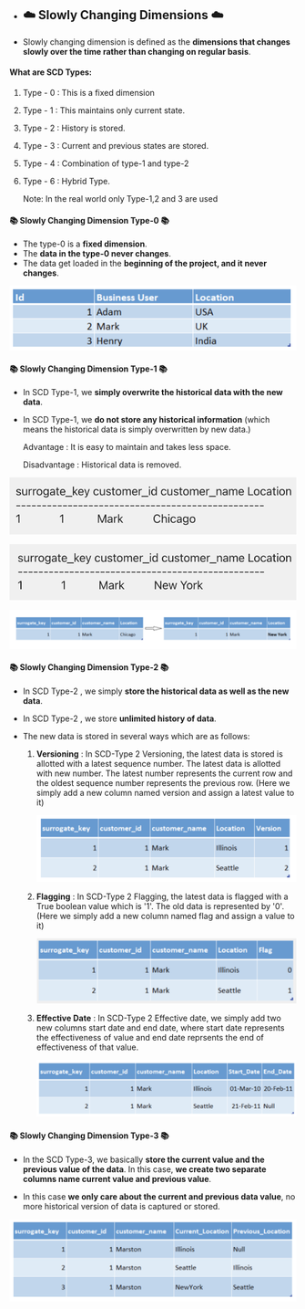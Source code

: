 - ## ☁️ Slowly Changing Dimensions ☁️

- Slowly changing dimension is defined as the **dimensions that changes slowly over the time rather than changing on regular basis**.

#### What are SCD Types:

1. Type - 0 : This is a fixed dimension
2. Type - 1 : This maintains only current state.
3. Type - 2 : History is stored.
4. Type - 3 : Current and previous states are stored.
5. Type - 4 : Combination of type-1 and type-2
6. Type - 6 : Hybrid Type.


    Note: In the real world only Type-1,2 and 3 are used

#### 📚 Slowly Changing Dimension Type-0 📚


- The type-0 is a **fixed dimension**.
- The **data in the type-0 never changes**.
- The data get loaded in the **beginning of the project, and it never changes**.

![Alt text](https://github.com/vegetariancoder/wordsToSpeak/blob/main/images/SCD-0.png?raw=true "Title")

#### 📚 Slowly Changing Dimension Type-1 📚

- In SCD Type-1, we **simply overwrite the historical data with the new data**.
- In SCD Type-1, we **do not store any historical information** (which means the historical data is simply overwritten by new data.)

    
    Advantage : It is easy to maintain and takes less space.

    Disadvantage : Historical data is removed.


![Alt text](https://github.com/vegetariancoder/wordsToSpeak/blob/main/images/SCD-1_1.png?raw=true "Title")

![Alt text](https://github.com/vegetariancoder/wordsToSpeak/blob/main/images/SCD-1_2.png?raw=true "Title")

![Alt text](https://github.com/vegetariancoder/wordsToSpeak/blob/main/images/SCD-1_3.png?raw=true "Title")


#### 📚 Slowly Changing Dimension Type-2 📚

- In SCD Type-2 , we simply **store the historical data as well as the new data**.
- In SCD Type-2 , we store **unlimited history of data**.
- The new data is stored in several ways which are as follows:

  1. **Versioning** : In SCD-Type 2 Versioning, the latest data is stored is allotted with a latest sequence number. The latest data is allotted with new number. The latest number represents the current row and the oldest sequence number represents the previous row. (Here we simply add a new column named version and assign a latest value to it)
     
      ![Alt text](https://github.com/vegetariancoder/wordsToSpeak/blob/main/images/SCD-2_Versioning_Sequencing.png?raw=true "Title")

  2. **Flagging** : In SCD-Type 2 Flagging, the latest data is flagged with a True boolean value which is '1'. The old data is represented by '0'. (Here we simply add a new column named flag and assign a value to it)
     
      ![Alt text](https://github.com/vegetariancoder/wordsToSpeak/blob/main/images/SCD-2_Flagging.png?raw=true "Title")

  3. **Effective Date** : In SCD-Type 2 Effective date, we simply add two new columns start date and end date, where start date represents the effectiveness of value and end date reprsents the end of effectiveness of that value.
     
      ![Alt text](https://github.com/vegetariancoder/wordsToSpeak/blob/main/images/SCD-2_EffectiveDate.png?raw=true "Title")


#### 📚 Slowly Changing Dimension Type-3 📚

- In the SCD Type-3, we basically **store the current value and the previous value of the data**. In this case, **we create two separate columns name current value and previous value**.

- In this case **we only care about the current and previous data value**, no more historical version of data is captured or stored.

![Alt text](https://github.com/vegetariancoder/wordsToSpeak/blob/main/images/SCD-3.png?raw=true "Title")





